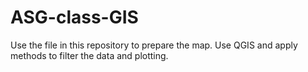 # ASG-class-GIS
Use the file in this repository to prepare the map. 
Use QGIS and apply methods to filter the data and plotting. 
